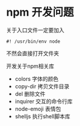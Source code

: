 # npm 开发问题

关于入口文件一定要加入
```shell script
#! /usr/bin/env node
```
不然会直接打开文件夹

开发关于npm相关库

- colors 字体的颜色
- copy-dir 拷贝文件目录
- del 删除文件
- inquirer 交互的命令行库
- node-emoji 表情包
- shelljs 执行shell脚本库


